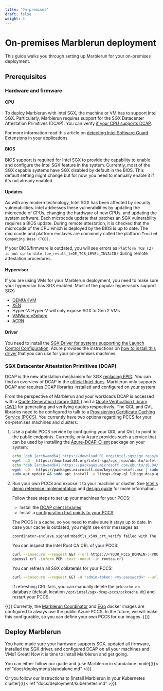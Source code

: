 ```yaml
---
title: "On-premises"
draft: false
weight: 3
---
```


# On-premises Marblerun deployment

This guide walks you through setting up Marblerun for your on-premises deployment.

## Prerequisites

### Hardware and firmware

#### CPU

To deploy Marblerun with Intel SGX, the machine or VM has to support Intel SGX.
Particularly, Marblerun requires support for the SGX Datacenter Attestation Primitives (DCAP).
You can verify [if your CPU supports DCAP](https://www.intel.com/content/www/us/en/support/articles/000057420/software/intel-security-products.html).

For more information read this article on [detecting Intel Software Guard Extensions](https://software.intel.com/content/www/us/en/develop/articles/properly-detecting-intel-software-guard-extensions-in-your-applications.html) in your applications.

#### BIOS

BIOS support is required for Intel SGX to provide the capability to enable and configure the Intel SGX feature in the system.
Currently, most of the SGX capable systems have SGX disabled by default in the BIOS. This default setting might change but for now, you need to manually enable it if it's not already enabled.

#### Updates

As with any modern technology, Intel SGX has been affected by security vulnerabilities. Intel addresses these vulnerabilities by updating the microcode of CPUs, changing the hardware of new CPUs, and updating the system software. Each microcode update that patches an SGX vulnerability requires a BIOS update. During remote attestation, it is checked that the microcode of the CPU which is deployed by the BIOS is up to date. The microcode and platform enclaves are commonly called the platform `Trusted Computing Base (TCB)`.

If your BIOS/firmware is outdated, you will see errors as `Platform TCB (2) is not up-to-date (oe_result_t=OE_TCB_LEVEL_INVALID)` during remote attestation procedures.

#### Hypervisor

If you are using VMs for your Marblerun deployment, you need to make sure your hypervisor has SGX enabled.
Most of the popular hypervisors support SGX:

* [QEMU/KVM](https://software.intel.com/content/www/us/en/develop/articles/virtualizing-intel-software-guard-extensions-with-kvm-and-qemu.html)
* [XEN](https://wiki.xenproject.org/wiki/Xen_and_Intel_Hardware-Assisted_Virtualization_Security)
* Hyper-V: Hyper-V will only expose SGX to Gen 2 VMs
* [VMWare vSphere](https://blogs.vmware.com/vsphere/2020/04/vsphere-7-vsgx-secure-enclaves.html)
* [ACRN](https://projectacrn.github.io/latest/tutorials/sgx_virtualization.html)

#### Driver

You need to install the [SGX Driver for systems supporting the Launch Control Configuration](https://download.01.org/intel-sgx/latest/dcap-latest/linux/docs/Intel_SGX_DCAP_Linux_SW_Installation_Guide.pdf).
Azure provides the instructions on [how to install this driver](https://docs.microsoft.com/en-us/azure/confidential-computing/quick-create-portal#2-install-the-intel-sgx-dcap-driver) that you can use for your on-premises machines.

### SGX Datacenter Attestation Primitives (DCAP)

DCAP is the new attestation mechanism for SGX [replacing EPID]((https://software.intel.com/content/www/us/en/develop/blogs/an-update-on-3rd-party-attestation.html)).
You can find an overview of DCAP in the [official Intel docs](https://download.01.org/intel-sgx/dcap-1.1/linux/docs/Intel_SGX_DCAP_ECDSA_Orientation.pdf).
Marblerun only supports DCAP and requires DCAP libraries installed and configured on your system.

From the perspective of Marblerun and your workloads DCAP is accessed with a [Quote Generation Library (QGL)](https://github.com/intel/SGXDataCenterAttestationPrimitives/blob/master/QuoteGeneration/README.md) and a [Quote Verification Library (QVL)](https://github.com/intel/SGXDataCenterAttestationPrimitives/blob/master/QuoteVerification/README.md) for generating and verifying quotes respectively.
The QGL and QVL libraries need to be configured to talk to a [Provisioning Certificate Caching Service (PCCS)](https://download.01.org/intel-sgx/dcap-1.0.1/docs/Intel_SGX_DCAP_ECDSA_Orientation.pdf).
You currently have two options regarding PCCS for your on-premises machines and clusters:

1. Use a public PCCS service by configuring your QGL and QVL to point to the public endpoints. Currently, only Azure provides such a service that can be used by installing the [Azure-DCAP-Client](https://github.com/microsoft/Azure-DCAP-Client) package on your system:

    ```bash
    echo 'deb [arch=amd64] https://download.01.org/intel-sgx/sgx_repo/ubuntu bionic main' | sudo tee /etc/apt/sources.list.d/intel-sgx.list
    wget -qO - https://download.01.org/intel-sgx/sgx_repo/ubuntu/intel-sgx-deb.key | sudo apt-key add -
    echo "deb [arch=amd64] https://packages.microsoft.com/ubuntu/18.04/prod bionic main" | sudo tee /etc/apt/sources.list.d/msprod.list
    wget -qO - https://packages.microsoft.com/keys/microsoft.asc | sudo apt-key add -
    sudo apt update && sudo apt install -y libsgx-dcap-ql libsgx-dcap-ql-dev az-dcap-client
    ```

2. Run your own PCCS and expose it to your machine or cluster. See [Intel's demo reference implementation](https://github.com/intel/SGXDataCenterAttestationPrimitives/blob/master/QuoteGeneration/pccs/README.md) and  [design guide](https://download.01.org/intel-sgx/latest/dcap-latest/linux/docs/SGX_DCAP_Caching_Service_Design_Guide.pdf) for more information.

    Follow these steps to set up your machines for your PCCS:

      * Install the [DCAP client libraries](https://download.01.org/intel-sgx/latest/dcap-latest/linux/docs/Intel_SGX_DCAP_Linux_SW_Installation_Guide.pdf)
      * Install a [configuration that points to your PCCS](https://github.com/intel/SGXDataCenterAttestationPrimitives/blob/master/QuoteGeneration/qpl/README.md#configuration)

    The PCCS is a cache, so you need to make sure it stays up to date. In case your cache is outdated, you might see error messages as:

    ```bash
    coordinator-enclave.signed:mbedtls_x509_crt_verify failed with The CRL is expired (flags=0x20) (oe_result_t=OE_VERIFY_CRL_EXPIRED)
    ```

    You can inspect the Intel Root CA CRL of your PCCS:

    ```bash
    curl --insecure --request GET --url https://<YOUR_PCCS_DOMAIN>:<YOUR_PCCS_PORT>/sgx/certification/v2/rootcacrl > rootca.crl
    openssl crl -inform PEM -text -noout -in rootca.crl
    ```

    You can refresh all SGX collaterals for your PCCS:

    ```bash
    curl --insecure --request GET -H "admin-token: <my password>" --url https://<YOUR_PCCS_DOMAIN>:<YOUR_PCCS_PORT>/sgx/certification/v2/refresh
    ```

    If refreshing CRL fails, you can manually delete the `pckcache.db` database (default location `/opt/intel/sgx-dcap-pccs/pckcache.db`) and restart your PCCS.

{{<note>}}
Currently, the [Marblerun Coordinator](https://github.com/orgs/edgelesssys/packages?repo_name=marblerun) and [EGo](https://github.com/orgs/edgelesssys/packages?repo_name=ego) docker images are configured to always use the public Azure PCCS.
In the future, we will make this configurable, so you can define your own PCCS for our images.
{{</note>}}

## Deploy Marblerun

You have made sure your hardware supports SGX, updated all firmware, installed the SGX driver, and configured DCAP on all your machines and VMs?
Great! Now it is time to install Marblerun and get going.

You can either follow our guide and [use Marblerun in standalone mode]({{< ref "docs/deployment/standalone.md" >}}) .

Or you follow our instructions to [install Marblerun in your Kubernetes cluster]({{< ref "docs/deployment/kubernetes.md" >}}).
